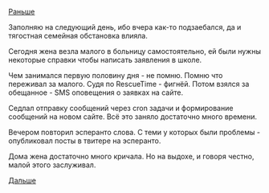 [Раньше](2019.02.03.md)

Заполняю на следующий день, ибо вчера как-то подзаебался, да и тягостная семейная обстановка влияла.

Сегодня жена везла малого в больницу самостоятельно, ей были нужны некоторые справки чтобы написать заявления в школе.

Чем занимался первую половину дня - не помню. Помню что переживал за малого. Судя по RescueTime - фигнёй.
Потом взялся за обещанное - SMS оповещения о заявках на сайте.

Седлал отправку сообщений через cron задачи и формирование сообщений на новом сайте.
Всё это заняло достаточно много времени.

Вечером повторил эсперанто слова. С теми у которых были проблемы - опубликовал посты в твитере на эсперанто.

Дома жена достаточно много кричала. Но на выдохе, и говоря честно, малой этого заслуживал.

 [Дальше](2019.02.05.md)
